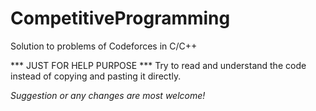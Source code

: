# CompetitiveProgramming
Solution to problems of Codeforces in C/C++ 

*** JUST FOR HELP PURPOSE ***
Try to read and understand the code instead of copying and pasting it directly.

*Suggestion or any changes are most welcome!*
